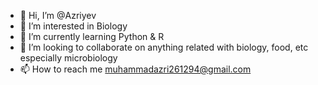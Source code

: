 - 👋 Hi, I’m @Azriyev
- 👀 I’m interested in Biology
- 🌱 I’m currently learning Python & R
- 💞️ I’m looking to collaborate on anything related with biology, food, etc especially microbiology
- 📫 How to reach me muhammadazri261294@gmail.com

<!---
Azriyev/Azriyev is a ✨ special ✨ repository because its `README.md` (this file) appears on your GitHub profile.
You can click the Preview link to take a look at your changes.
--->
